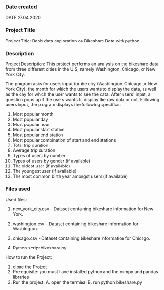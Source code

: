 ### Date created
DATE 27.04.2020

### Project Title
Project Title:
Basic data exploration on Bikeshare Data with python

### Description
Project Description:
This project performs an analysis on the bikeshare data from three different cities in the U.S,
namely Washington, Chicago, or New York City.

The program asks for users input for the city (Washington, Chicago or New York City), the month
for which the users wants to display the data, as well as the day for which the user wants to see the data.
After users' input, a question pops up if the users wants to display the raw data or not.
Following users input, the program displays the following specifics:

1. Most popular month
2. Most popular day
3. Most popular hour
4. Most popular start station
5. Most popular end station
6. Most popular combination of start and end stations
7. Total trip duration
8. Average trip duration
9. Types of users by number
10. Types of users by gender (if available)
11. The oldest user (if available)
12. The youngest user (if available)
13. The most common birth year amongst users (if available)



### Files used

Used files:

1. new_york_city.csv - Dataset containing  bikeshare information for New York.

2. washington.csv - Dataset containing bikeshare information for Washington.

3. chicago.csv - Dataset containing bikeshare information for Chicago.

4. Python script bikeshare.py

How to run the Project:

1. clone the Project
2. Prerequisite: you must have installed python and the numpy and pandas libraries
3. Run the project:
    A. open the terminal
    B. run python bikeshare.py
